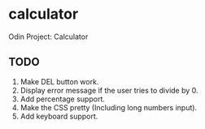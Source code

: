 # calculator
Odin Project: Calculator

## TODO
1. Make DEL button work.
2. Display error message if the user tries to divide by 0.
3. Add percentage support.
4. Make the CSS pretty (Including long numbers input).
5. Add keyboard support.
